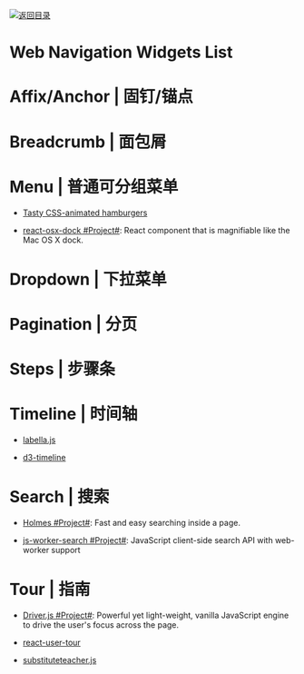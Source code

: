 [![返回目录](https://user-images.githubusercontent.com/5803001/38079637-ff0abcf0-3371-11e8-9b76-ad651620afc7.jpg)](https://github.com/wxyyxc1992/Awesome-Lists)

# Web Navigation Widgets List

# Affix/Anchor | 固钉/锚点

# Breadcrumb | 面包屑

# Menu | 普通可分组菜单

- [Tasty CSS-animated hamburgers](https://jonsuh.com/hamburgers/)

- [react-osx-dock #Project#](https://github.com/lukehorvat/react-osx-dock): React component that is magnifiable like the Mac OS X dock.

# Dropdown | 下拉菜单

# Pagination | 分页

# Steps | 步骤条

# Timeline | 时间轴

- [labella.js](https://github.com/twitter/labella.js)

- [d3-timeline](https://github.com/commodityvectors/d3-timeline)

# Search | 搜索

- [Holmes #Project#](https://haroen.me/holmes/): Fast and easy searching inside a page.

- [js-worker-search #Project#](https://github.com/bvaughn/js-worker-search): JavaScript client-side search API with web-worker support

# Tour | 指南

- [Driver.js #Project#](https://github.com/kamranahmedse/driver.js): Powerful yet light-weight, vanilla JavaScript engine to drive the user's focus across the page.

- [react-user-tour](https://github.com/socialtables/react-user-tour)

- [substituteteacher.js](http://danrschlosser.github.io/substituteteacher.js/)
